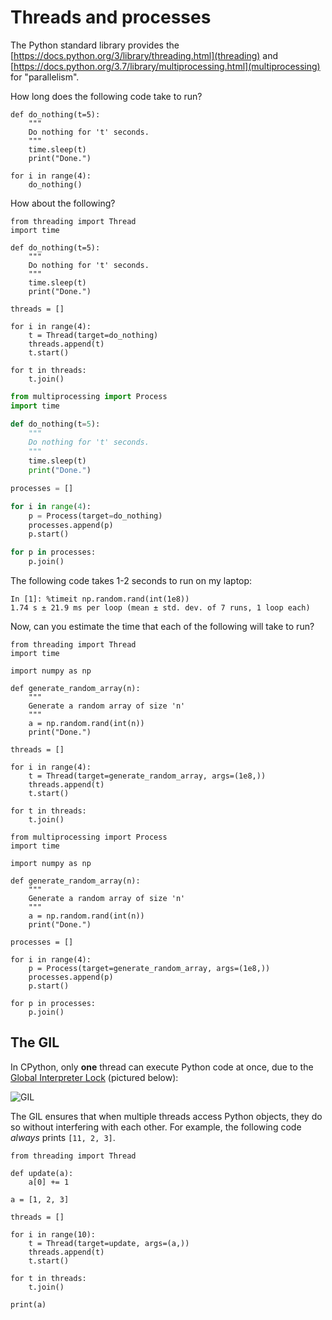 # Threads and processes

The Python standard library provides the
[https://docs.python.org/3/library/threading.html](threading)
and
[https://docs.python.org/3.7/library/multiprocessing.html](multiprocessing)
for "parallelism".

How long does the following code take to run?

```
def do_nothing(t=5):
    """
    Do nothing for 't' seconds.
    """
    time.sleep(t)
    print("Done.")

for i in range(4):
    do_nothing()
```

How about the following?

```
from threading import Thread
import time

def do_nothing(t=5):
    """
    Do nothing for 't' seconds.
    """
    time.sleep(t)
    print("Done.")

threads = []

for i in range(4):
    t = Thread(target=do_nothing)
    threads.append(t)
    t.start()

for t in threads:
    t.join()
```

```python
from multiprocessing import Process
import time

def do_nothing(t=5):
    """
    Do nothing for 't' seconds.
    """
    time.sleep(t)
    print("Done.")

processes = []

for i in range(4):
    p = Process(target=do_nothing)
    processes.append(p)
    p.start()

for p in processes:
    p.join()

```

The following code takes 1-2 seconds to run on my laptop:

```
In [1]: %timeit np.random.rand(int(1e8))
1.74 s ± 21.9 ms per loop (mean ± std. dev. of 7 runs, 1 loop each)
```

Now, can you estimate the time that each of the following will take to run?

```
from threading import Thread
import time

import numpy as np

def generate_random_array(n):
    """
    Generate a random array of size 'n'
    """
    a = np.random.rand(int(n))
    print("Done.")

threads = []

for i in range(4):
    t = Thread(target=generate_random_array, args=(1e8,))
    threads.append(t)
    t.start()

for t in threads:
    t.join()
```

```
from multiprocessing import Process
import time

import numpy as np

def generate_random_array(n):
    """
    Generate a random array of size 'n'
    """
    a = np.random.rand(int(n))
    print("Done.")

processes = []

for i in range(4):
    p = Process(target=generate_random_array, args=(1e8,))
    processes.append(p)
    p.start()

for p in processes:
    p.join()
```

## The GIL

In CPython, only **one** thread can execute Python code at once,
due to the [Global Interpreter Lock](https://docs.python.org/3.7/glossary.html#term-global-interpreter-lock)
(pictured below):

![GIL](images/GIL_balrog.jpg)

The GIL ensures that when multiple threads access Python objects,
they do so without interfering with each other.
For example,
the following code *always* prints ``[11, 2, 3]``.

```
from threading import Thread

def update(a):
    a[0] += 1

a = [1, 2, 3]

threads = []

for i in range(10):
    t = Thread(target=update, args=(a,))
    threads.append(t)
    t.start()

for t in threads:
    t.join()

print(a)
```


